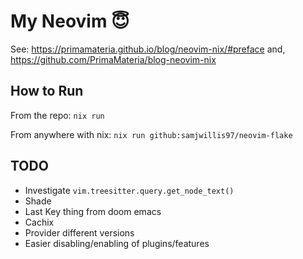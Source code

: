 # My Neovim 😇

See: https://primamateria.github.io/blog/neovim-nix/#preface
and, https://github.com/PrimaMateria/blog-neovim-nix

## How to Run

From the repo: `nix run`

From anywhere with nix: `nix run github:samjwillis97/neovim-flake`

## TODO

- Investigate `vim.treesitter.query.get_node_text()`
- Shade
- Last Key thing from doom emacs
- Cachix
- Provider different versions
- Easier disabling/enabling of plugins/features
